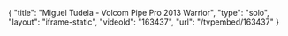 {
    "title": "Miguel Tudela - Volcom Pipe Pro 2013 Warrior",
    "type": "solo",
    "layout": "iframe-static",
    "videoId": "163437",
    "url": "\/tvpembed\/163437"
}